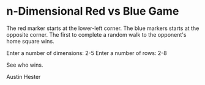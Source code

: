 # n-Dimensional Red vs Blue Game

The red marker starts at the lower-left corner.
The blue markers starts at the opposite corner.
The first to complete a random walk to the opponent's home square wins.

Enter a number of dimensions: 2-5
Enter a number of rows: 2-8

See who wins.

Austin Hester
